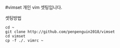 #vimset
개인 vim 셋팅입니다. 

셋팅방법
```
cd ~
git clone http://github.com/penpenguin2018/vimset
cd vimset
cp -f ./. vimrc ~
```
